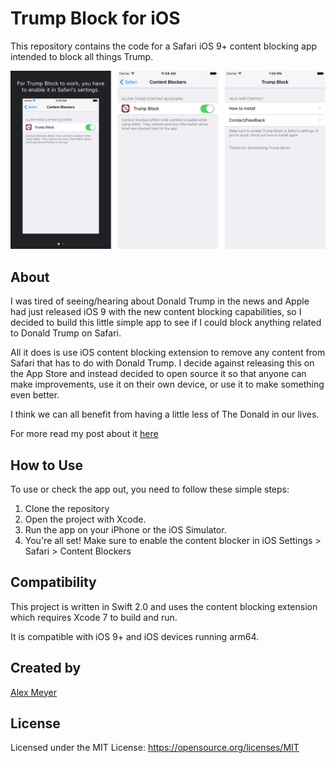 # Trump Block for iOS

This repository contains the code for a Safari iOS 9+ content blocking app intended to block all things Trump.

![Screenshots](screenshot.png "Screenshots of Trump Block")

## About

I was tired of seeing/hearing about Donald Trump in the news and Apple had just released iOS 9 with the new content blocking capabilities, so I decided to build this little simple app to see if I could block anything related to Donald Trump on Safari.

All it does is use iOS content blocking extension to remove any content from Safari that has to do with Donald Trump. I decide against releasing this on the App Store and instead decided to open source it so that anyone can make improvements, use it on their own device, or use it to make something even better.

I think we can all benefit from having a little less of The Donald in our lives.

For more read my post about it [here](https://medium.com/@alexcmeyer/an-experiment-of-sorts-can-you-remove-trump-from-the-internet-d8647cefe340#.4zaelyemm)

## How to Use

To use or check the app out, you need to follow these simple steps:

1. Clone the repository
2. Open the project with Xcode.
3. Run the app on your iPhone or the iOS Simulator.
4. You're all set! Make sure to enable the content blocker in iOS Settings > Safari > Content Blockers

## Compatibility

This project is written in Swift 2.0 and uses the content blocking extension which requires Xcode 7 to build and run.

It is compatible with iOS 9+ and iOS devices running arm64.

## Created by

[Alex Meyer](http://twitter.com/alexcmeyer)

## License

Licensed under the MIT License: https://opensource.org/licenses/MIT
